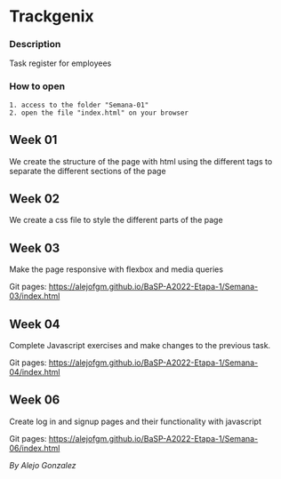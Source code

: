 # Trackgenix

### Description

Task register for employees

### How to open

```
1. access to the folder "Semana-01"
2. open the file "index.html" on your browser
```

## Week 01

We create the structure of the page with html using the different tags to separate the different sections of the page

## Week 02

We create a css file to style the different parts of the page

## Week 03

Make the page responsive with flexbox and media queries

Git pages: https://alejofgm.github.io/BaSP-A2022-Etapa-1/Semana-03/index.html

## Week 04

Complete Javascript exercises and make changes to the previous task.

Git pages: https://alejofgm.github.io/BaSP-A2022-Etapa-1/Semana-04/index.html

## Week 06

Create log in and signup pages and their functionality with javascript

Git pages: https://alejofgm.github.io/BaSP-A2022-Etapa-1/Semana-06/index.html

_By Alejo Gonzalez_
